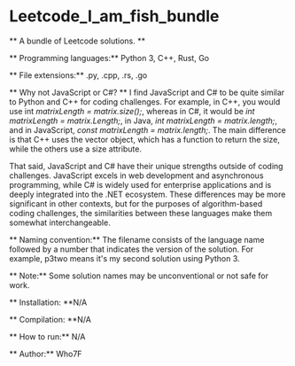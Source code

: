 # Leetcode_I_am_fish_bundle

** A bundle of Leetcode solutions. **

** Programming languages:** Python 3, C++, Rust, Go 

** File extensions:** .py, .cpp, .rs, .go 

** Why not JavaScript or C#? **
I find JavaScript and C# to be quite similar to Python and C++ for coding challenges. For example, in C++, you would use int *matrixLength = matrix.size();*, whereas in C#, it would be *int matrixLength = matrix.Length;*, in Java, *int matrixLength = matrix.length;*, and in JavaScript, *const matrixLength = matrix.length;*. The main difference is that C++ uses the vector object, which has a function to return the size, while the others use a size attribute.

That said, JavaScript and C# have their unique strengths outside of coding challenges. JavaScript excels in web development and asynchronous programming, while C# is widely used for enterprise applications and is deeply integrated into the .NET ecosystem. These differences may be more significant in other contexts, but for the purposes of algorithm-based coding challenges, the similarities between these languages make them somewhat interchangeable.

** Naming convention:**
The filename consists of the language name followed by a number that indicates the version of the solution. For example, p3two means it's my second solution using Python 3.

** Note:** Some solution names may be unconventional or not safe for work. 

** Installation: **N/A 

**  Compilation: **N/A

** How to run:** N/A

** Author:** Who7F